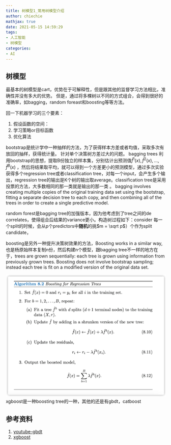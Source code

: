 ```yaml
---
title: 树模型1_常用树模型介绍
author: chiechie
mathjax: true
date: 2021-05-15 14:59:29
tags:
- 人工智能
- 树模型
categories:
- AI
---
```


## 树模型

最基本的树模型是cart，优势在于可解释性，但是跟其他的监督学习方法相比，准确性并没有多大的优势。
但是，通过将多棵树以不同的方式组合，会得到很好的准确率，如bagging，random foreast和boosting等等方法。

回一下机器学习的三个要素：
1. 假设函数的空间： 
2. 学习策略or目标函数
3. 优化算法

bootstrap是统计学中一种抽样的方法，为了获得样本方差或者均值，采取多次有放回的抽样，获得统计量。
针对单个决策树方差过大的问题。
bagging trees 利用bootstrap的思想，提取B份独立的样本集，分别估计出预测值$\hat{f}^{1}(x), \hat{f}^{2}(x), \ldots, \hat{f}^{B}(x)$ ，然后将结果取平均，就可以得到一个方差更小的预测模型，通过多次实验获得多个regression tree或者classification tree，对每一个input，会产生多个输出，regression tree的输出是K个树的输出取average。classification tree是采用投票的方法，大多数相同的那一类就是输出的那一类 。
bagging involves creating multiple copies of the original training data set using the bootstrap, fitting a separate decision tree to each copy, and then combining all of the trees in order to create a single predictive model.

random forest是bagging tree的加强版本，因为他考虑到了tree之间的de correlates，使得组合后结果的variance更小。构造树过程如下：consider 每一个split的时候，会从p个predictors中**随机**的挑$m = \sqrt p$）个作为split candidate，

boosting是另外一种提升决策树效果的方法，Boosting works in a similar way,也是杨原始样本复制n份，然后构建n个模型，跟bagging tree不一样的地方在于，trees are grown sequentially: each tree is grown using information from previously grown trees. Boosting does not involve bootstrap sampling; instead each tree is fit on a modified version of the original data set.

![img.png](trees_1/img.png)
xgboost是一种boosting tree的一种，其他的还是有gbdt，catboost




## 参考资料
1. [youtube-gbdt](https://www.youtube.com/watch?v=2xudPOBz-vs)
2. [xgboost](https://arxiv.org/pdf/1603.02754.pdf)